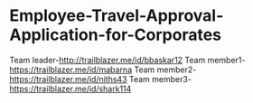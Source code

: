 # Employee-Travel-Approval-Application-for-Corporates
Team leader-http://trailblazer.me/id/bbaskar12
Team member1- https://trailblazer.me/id/mabarna
Team member2- https://trailblazer.me/id/niths43
Team member3-https://trailblazer.me/id/shark114
